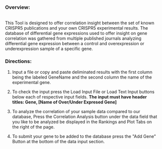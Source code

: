 
### Overview:
<br/>
This Tool is designed to offer correlation insight between the set of known CRISPR5 publications and your own CRISPR5 experimental results. The database of differential gene expressions used to offer insight on gene correlation was gathered from multiple published journals analyzing differential gene expression between a control and overexpression or underexpression sample of a specific gene.

### Directions:

1. Input a file or copy and paste deliminated results with the first column being the labeled GeneName and the second column the name of the experimental gene.

2. To check the input press the Load Input File or Load Text Input buttons below each of respective input fields. **The input must have header titles: Gene, [Name of Over/Under Expresed Gene]**

3. To analyze the correlation of your sample data compared to our database, Press the Correlation Analysis button under the data field that
you like to be analyzed be displayed in the Rankings and Plot Tabs on the right of the page.

4. To submit your gene to be added to the database press the "Add Gene" Button at the bottom of the data input section.
